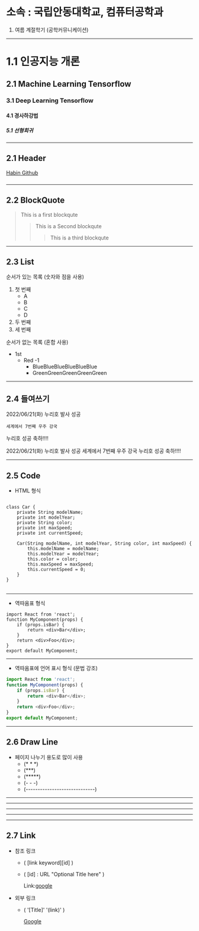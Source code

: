 소속 : 국립안동대학교, 컴퓨터공학과
==========================

1. 여름 계절학기 (공학커뮤니케이션)
-----------------------------------------

# 1.1 인공지능 개론
## 2.1 Machine Learning Tensorflow
### 3.1 Deep Learning Tensorflow
#### 4.1 경사하강법
##### 5.1 선형회귀



------------------------------------------------
## 2.1 Header
[Habin Github](https://github.com/HABINOH)
### 



------------------------------------------------
## 2.2 BlockQuote
> This is a first blockqute
>	> This is a Second blockqute
>	>	> This is a third blockqute



------------------------------------------------
## 2.3 List
순서가 있는 목록 (숫자와 점을 사용)
1. 첫 번째
	- A
	- B
	- C
	- D
2. 두 번째
3. 세 번째

순서가 없는 목록 (혼합 사용)
* 1st
  * Red -1
    * BlueBlueBlueBlueBlueBlue
    * GreenGreenGreenGreenGreen


------------------------------------------------
## 2.4 들여쓰기

2022/06/21(화) 누리호 발사 성공

	세계에서 7번째 우주 강국

누리호 성공 축하!!!!


2022/06/21(화) 누리호 발사 성공
	세계에서 7번째 우주 강국
누리호 성공 축하!!!! 

------------------------------------------------
## 2.5 Code
* HTML 형식
<pre>
<code>
class Car {
	private String modelName;
	private int modelYear;
	private String color;
	private int maxSpeed;
	private int currentSpeed;
	
	Car(String modelName, int modelYear, String color, int maxSpeed) {
		this.modelName = modelName;
		this.modelYear = modelYear;
		this.color = color;
		this.maxSpeed = maxSpeed;
		this.currentSpeed = 0;
	}
}
</code>
</pre>
------------------------------------------------
* 역따옴표 형식
```
import React from 'react';
function MyComponent(props) {
	if (props.isBar) {
		return <div>Bar</div>;
	}
	return <div>Foo</div>;
}
export default MyComponent;
```
------------------------------------------------
* 역따옴표에 언어 표시 형식 (문법 강조)
``` js
import React from 'react';
function MyComponent(props) {
	if (props.isBar) {
		return <div>Bar</div>;
	}
	return <div>Foo</div>;
}
export default MyComponent;
```
------------------------------------------------

## 2.6 Draw Line
* 페이지 나누기 용도로 많이 사용
  - (* * *)
  - (***)
  - (*****)
  - (- - -)
  - (-----------------------------)
* * *
***
*****
- - - 
------------------------------------------------

## 2.7 Link
* 참조 링크
  - ( [link keyword][id] )
  - ( [id] : URL "Optional Title here" )

	Link:[google][googlelink]

	[googlelink]: https://google.com "Let's Go Google"

* 외부 링크
  - ( '[Title]' '(link)' )

	[Google](https://google.com "Let's Go Google")








